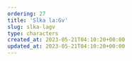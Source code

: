 ```yaml
---
ordering: 27
title: 'Slka la:Gv'
slug: slka-lagv
type: characters
created_at: 2023-05-21T04:10:20+00:00
updated_at: 2023-05-21T04:10:20+00:00
---
```


